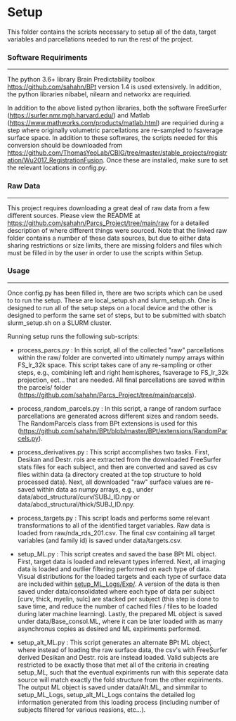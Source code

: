 # Setup

This folder contains the scripts necessary to setup all of the data, target variables and parcellations needed to run the rest of the project.


### Software Requiriments

--------------------------

The python 3.6+ library Brain Predictability toolbox https://github.com/sahahn/BPt version 1.4 is used extensively. In addition, the python libraries nibabel, nilearn and networkx are requiried.

In addition to the above listed python libraries, both the software FreeSurfer (https://surfer.nmr.mgh.harvard.edu/) and Matlab (https://www.mathworks.com/products/matlab.html) are requiried during a step where originally volumetric parcellations are re-sampled to fsaverage surface space. In addition to these softwares, the scripts needed for this conversion should be downloaded from https://github.com/ThomasYeoLab/CBIG/tree/master/stable_projects/registration/Wu2017_RegistrationFusion. Once these are installed, make sure to set the relevant locations in config.py.


### Raw Data
--------------------------

This project requires downloading a great deal of raw data from a few different sources. Please view the README at https://github.com/sahahn/Parcs_Project/tree/main/raw for a detailed description of where different things were sourced. Note that the linked raw folder contains a number of these data sources, but due to either data sharing restrictions or size limits, there are missing folders and files which must be filled in by the user in order to use the scripts within Setup.


### Usage
--------------------------

Once config.py has been filled in, there are two scripts which can be used to to run the setup. These are local_setup.sh and slurm_setup.sh. One is designed to run all of the setup steps on a local device and the other is designed to perform the same set of steps, but to be submitted with sbatch slurm_setup.sh on a SLURM cluster. 

Running setup runs the following sub-scripts:

- process_parcs.py : In this script, all of the collected "raw" parcellations within the raw/ folder are converted into ultimately numpy arrays within FS_lr_32k space. This script takes care of any re-sampling or other steps, e.g., combining left and right hemispheres, fsaverage to FS_lr_32k projection, ect... that are needed. All final parcellations are saved within the parcels/ folder (https://github.com/sahahn/Parcs_Project/tree/main/parcels).

- process_random_parcels.py : In this script, a range of random surface parcellations are generated across different sizes and random seeds. The RandomParcels class from BPt extensions is used for this (https://github.com/sahahn/BPt/blob/master/BPt/extensions/RandomParcels.py). 

- process_derivatives.py : This script accomplishes two tasks. First, Desikan and Destr. rois are extracted from the downloaded FreeSurfer stats files for each subject, and then are converted and saved as csv files within data (a directory created at the top structure to hold processed data). Next, all downloaded "raw" surface values are re-saved within data as numpy arrays, e.g., under data/abcd_structural/curv/SUBJ_ID.npy or data/abcd_structural/thick/SUBJ_ID.npy.

- process_targets.py : This script loads and performs some relevant transformations to all of the identified target variables. Raw data is loaded from raw/nda_rds_201.csv. The final csv containing all target variables (and family id) is saved under data/targets.csv. 

- setup_ML.py : This script creates and saved the base BPt ML object. First, target data is loaded and relevant types inferred. Next, all imaging data is loaded and outlier filtering performed on each type of data. Visual distributions for the loaded targets and each type of surface data are included within [setup_ML_Logs/Exp/](https://github.com/sahahn/Parcs_Project/tree/main/Setup/setup_ML_Logs/My_Exp). A version of the data is then saved under data/consolidated where each type of data per subject [curv, thick, myelin, sulc] are stacked per subject (this step is done to save time, and reduce the number of cached files / files to be loaded during later machine learning). Lastly, the prepared ML object is saved under data/Base_consol.ML, where it can be later loaded with as many asynchronus copies as desired and ML expiriments performed.

- setup_alt_ML.py : This script generates an alternate BPt ML object, where instead of loading the raw surface data, the csv's with FreeSurfer derived Desikan and Destr. rois are instead loaded. Valid subjects are restricted to be exactly those that met all of the criteria in creating setup_ML, such that the eventual expiriments run with this seperate data source will match exactly the fold structure from the other expiriments. The output ML object is saved under data/Alt.ML, and simmilar to setup_ML_Logs, setup_alt_ML_Logs contains the detailed log information generated from this loading process (including number of subjects filtered for various reasions, etc...).